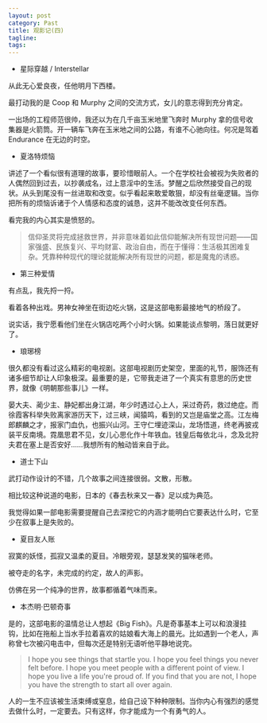 ```yaml
---
layout: post
category: Past
title: 观影记(四)
tagline:
tags: 
---
```


* 星际穿越 / Interstellar 

从此无心爱良夜，任他明月下西楼。

最打动我的是 Coop 和 Murphy 之间的交流方式，女儿的意志得到充分肯定。

一出场的工程师范很帅，我还以为在几千亩玉米地里飞奔时 Murphy 拿的信号收集器是火箭筒。开一辆车飞奔在玉米地之间的公路，有谁不心驰向往。何况是驾着 Endurance 在无边的时空。 

* 夏洛特烦恼

讲述了一个看似很有道理的故事，要珍惜眼前人。一个在学校社会被视为失败者的人偶然回到过去，以抄袭成名，过上意淫中的生活。梦醒之后欣然接受自己的现状。从头到尾没有一丝进取和改变。似乎看起来敢爱敢狠，却没有丝毫逻辑。当你把所有的烦恼诉诸于个人情感和态度的诚恳，这并不能改改变任何东西。

看完我的内心其实是愤怒的。

> 信仰圣灵将完成拯救世界，并非意味着如此信仰能解决所有现世问题——国家强盛、民族复兴、平均财富、政治自由，而在于懂得：生活极其困难复杂。凭靠种种现代的理论就能解决所有现世的问题，都是魔鬼的诱惑。

* 第三种爱情

有点乱，我先捋一捋。

看着各种出戏。男神女神坐在街边吃火锅，这是这部电影最接地气的桥段了。

说实话，我宁愿看他们坐在火锅店吃两个小时火锅。如果能谈点黎明，落日就更好了。

* 琅琊榜

很久都没有看过这么精彩的电视剧。这部电视剧历史架空，里面的礼节，服饰还有诸多细节却让人印象极深。最重要的是，它带我走进了一个真实有意思的历史世界，就像《明朝那些事儿》一样。

晏大夫、蔺少主、静妃都出身江湖，年少时遇过心上人，采过奇药，救过绝症。而徐霞客科举失败离家游历天下，过三峡，闻猿鸣，看到的又岂是庙堂之高。江左梅郎麒麟之才，报家门血仇，也振兴山河。王守仁埋迹深山，龙场悟道，终老再披戎装平反南境。霓凰思君不见，女儿心思化作十年铁血。钱皇后每依北斗，念及北狩夫君在塞上是否安好……我想所有的触动皆来自于此。

* 道士下山

武打动作设计的不错，几个故事之间连接很弱。文散，形散。

相比较这种说道的电影，日本的《春去秋来又一春》足以成为典范。

我觉得如果一部电影需要提醒自己去深挖它的内涵才能明白它要表达什么时，它至少在叙事上是失败的。

* 夏目友人账

寂寞的妖怪，孤寂又温柔的夏目。冷眼旁观，瑟瑟发笑的猫咪老师。

被夺走的名字，未完成的约定，故人的声影。 

仿佛在另一个纯净的世界，故事都循着气味而来。

* 本杰明·巴顿奇事

是的，这部电影的温情总让人想起《Big Fish》。凡是奇事基本上可以和浪漫挂钩，比如在拖船上当水手拉着喜欢的姑娘看大海上的晨光。比如遇到一个老人，声称曾七次被闪电击中，但每次还是特别无语听他平静地说完。

>I hope you see things that startle you.
>I hope you feel things you never felt before.
>I hope you meet people with a different point of view.
>I hope you live a life you're proud of.
>If you find that you are not,
>I hope you have the strength to start all over again.

人的一生不应该被生活束缚或窒息，给自己设下种种限制。当你内心有强烈的感觉去做什么时，一定要去。只有这样，你才能成为一个有勇气的人。






